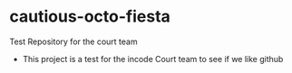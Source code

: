 # cautious-octo-fiesta
Test Repository for the court team

* This project is a test for the incode Court team to see if we like github